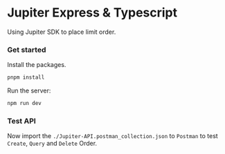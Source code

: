 # Jupiter Express & Typescript
Using Jupiter SDK to place limit order.

### Get started

Install the packages.
```bash
pnpm install
```

Run the server:
```bash
npm run dev
```

### Test API

Now import the `./Jupiter-API.postman_collection.json` to `Postman` to test `Create`, `Query` and `Delete` Order.
